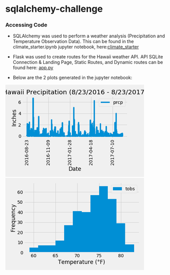 # sqlalchemy-challenge

### Accessing Code

- SQLAlchemy was used to perform a weather analysis (Precipitation and Temperature Observation Data). This can be found in the climate_starter.ipynb jupyter notebook, here:[climate_starter](climate_starter.ipynb)

- Flask was used to create routes for the Hawaii weather API. API SQLite Connection & Landing Page, Static Routes, and Dynamic routes can be found here:
[app.py](app.py)

- Below are the 2 plots generated in the jupyter notebook:

![precipitation](Plots/prcp.png)
![TOBS](Plots/TOBS.png) 

